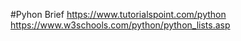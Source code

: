 #Pyhon Brief
https://www.tutorialspoint.com/python
https://www.w3schools.com/python/python_lists.asp